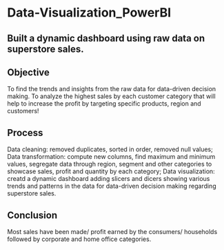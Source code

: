 # Data-Visualization_PowerBI
## Built a dynamic dashboard using raw data on superstore sales. 

## Objective
To find the trends and insights from the raw data for data-driven decision making. To analyze the highest sales by each customer category that will help to increase the profit by targeting specific products, region and customers! 

## Process
Data cleaning: removed duplicates, sorted in order, removed null values;
Data transformation: compute new columns, find maximum and minimum values, segregate data through region, segment and other categories to showcase sales, profit and quantity by each category;
Data visualization: creatd a dynamic dashboard adding slicers and dicers showing various trends and patterns in the data for data-driven decision making regarding superstore sales.

## Conclusion 
Most sales have been made/ profit earned by the consumers/ households followed by corporate and home office categories. 

